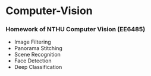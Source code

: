 # Computer-Vision
### Homework of NTHU Computer Vision (EE6485)
* Image Filtering
* Panorama Stitching
* Scene Recognition
* Face Detection
* Deep Classification
